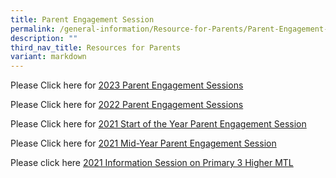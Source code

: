 ```yaml
---
title: Parent Engagement Session
permalink: /general-information/Resource-for-Parents/Parent-Engagement-Session/
description: ""
third_nav_title: Resources for Parents
variant: markdown
---
```

Please Click here for [2023 Parent Engagement Sessions](/parent-engagement-session/2023-parent-engagement-sessions/)

Please Click here for [2022 Parent Engagement Sessions](/parent-engagement-session/2022-Parent-Engagement-Sessions/)

 Please Click here for  [2021 Start of the Year Parent Engagement Session](/parent-engagement-session/2021-Start-of-the-Year-Parent-Engagement-Session/)

 Please Click here for [2021 Mid-Year Parent Engagement Session](/parent-engagement-session/2021-Mid-Year-Parent-Engagement-Session/)

 Please click here [2021 Information Session on Primary 3 Higher MTL](/parent-engagement-session/Information-Session-on-Primary-3-Higher-MTL/)